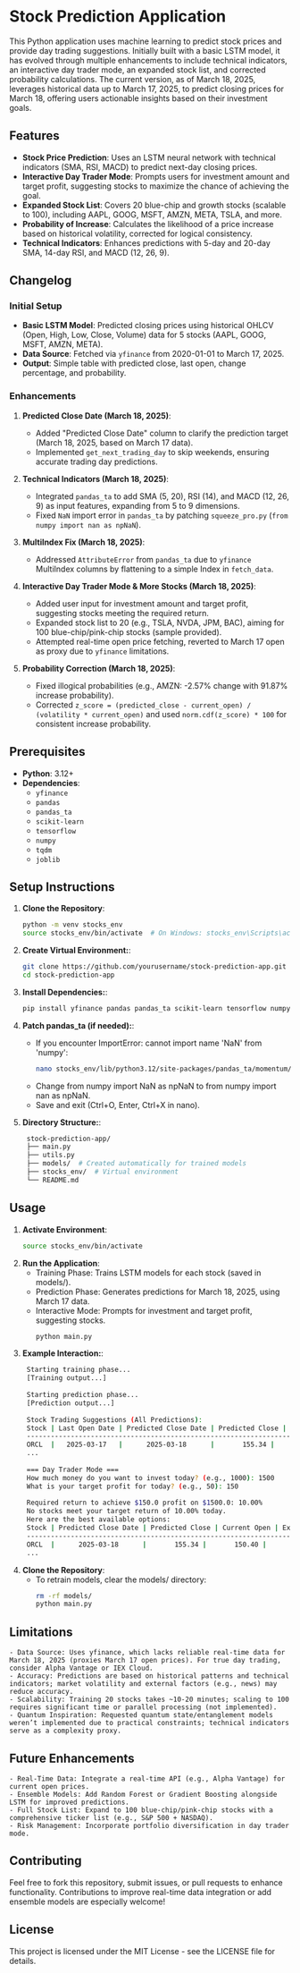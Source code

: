 # Stock Prediction Application

This Python application uses machine learning to predict stock prices and provide day trading suggestions. Initially built with a basic LSTM model, it has evolved through multiple enhancements to include technical indicators, an interactive day trader mode, an expanded stock list, and corrected probability calculations. The current version, as of March 18, 2025, leverages historical data up to March 17, 2025, to predict closing prices for March 18, offering users actionable insights based on their investment goals.

## Features
- **Stock Price Prediction**: Uses an LSTM neural network with technical indicators (SMA, RSI, MACD) to predict next-day closing prices.
- **Interactive Day Trader Mode**: Prompts users for investment amount and target profit, suggesting stocks to maximize the chance of achieving the goal.
- **Expanded Stock List**: Covers 20 blue-chip and growth stocks (scalable to 100), including AAPL, GOOG, MSFT, AMZN, META, TSLA, and more.
- **Probability of Increase**: Calculates the likelihood of a price increase based on historical volatility, corrected for logical consistency.
- **Technical Indicators**: Enhances predictions with 5-day and 20-day SMA, 14-day RSI, and MACD (12, 26, 9).

## Changelog

### Initial Setup
- **Basic LSTM Model**: Predicted closing prices using historical OHLCV (Open, High, Low, Close, Volume) data for 5 stocks (AAPL, GOOG, MSFT, AMZN, META).
- **Data Source**: Fetched via `yfinance` from 2020-01-01 to March 17, 2025.
- **Output**: Simple table with predicted close, last open, change percentage, and probability.

### Enhancements
1. **Predicted Close Date (March 18, 2025)**:
    - Added "Predicted Close Date" column to clarify the prediction target (March 18, 2025, based on March 17 data).
    - Implemented `get_next_trading_day` to skip weekends, ensuring accurate trading day predictions.

2. **Technical Indicators (March 18, 2025)**:
    - Integrated `pandas_ta` to add SMA (5, 20), RSI (14), and MACD (12, 26, 9) as input features, expanding from 5 to 9 dimensions.
    - Fixed `NaN` import error in `pandas_ta` by patching `squeeze_pro.py` (`from numpy import nan as npNaN`).

3. **MultiIndex Fix (March 18, 2025)**:
    - Addressed `AttributeError` from `pandas_ta` due to `yfinance` MultiIndex columns by flattening to a simple Index in `fetch_data`.

4. **Interactive Day Trader Mode & More Stocks (March 18, 2025)**:
    - Added user input for investment amount and target profit, suggesting stocks meeting the required return.
    - Expanded stock list to 20 (e.g., TSLA, NVDA, JPM, BAC), aiming for 100 blue-chip/pink-chip stocks (sample provided).
    - Attempted real-time open price fetching, reverted to March 17 open as proxy due to `yfinance` limitations.

5. **Probability Correction (March 18, 2025)**:
    - Fixed illogical probabilities (e.g., AMZN: -2.57% change with 91.87% increase probability).
    - Corrected `z_score = (predicted_close - current_open) / (volatility * current_open)` and used `norm.cdf(z_score) * 100` for consistent increase probability.

## Prerequisites
- **Python**: 3.12+
- **Dependencies**:
    - `yfinance`
    - `pandas`
    - `pandas_ta`
    - `scikit-learn`
    - `tensorflow`
    - `numpy`
    - `tqdm`
    - `joblib`

## Setup Instructions

1. **Clone the Repository**:
   ```bash
   python -m venv stocks_env
   source stocks_env/bin/activate  # On Windows: stocks_env\Scripts\activate

2. **Create Virtual Environment:**:
   ```bash
   git clone https://github.com/yourusername/stock-prediction-app.git
   cd stock-prediction-app

3. **Install Dependencies:**:
   ```bash
   pip install yfinance pandas pandas_ta scikit-learn tensorflow numpy tqdm joblib

4. **Patch pandas_ta (if needed):**:
   -  If you encounter ImportError: cannot import name 'NaN' from 'numpy':
      ```bash
      nano stocks_env/lib/python3.12/site-packages/pandas_ta/momentum/squeeze_pro.py
   -  Change from numpy import NaN as npNaN to from numpy import nan as npNaN.
   - Save and exit (Ctrl+O, Enter, Ctrl+X in nano).

5. **Directory Structure:**:
   ```bash
    stock-prediction-app/
    ├── main.py
    ├── utils.py
    ├── models/  # Created automatically for trained models
    ├── stocks_env/  # Virtual environment
    └── README.md

## Usage

1. **Activate Environment**:
   ```bash
   source stocks_env/bin/activate

2. **Run the Application**:
   - Training Phase: Trains LSTM models for each stock (saved in models/).
   - Prediction Phase: Generates predictions for March 18, 2025, using March 17 data.
   - Interactive Mode: Prompts for investment and target profit, suggesting stocks.
       ```bash
       python main.py
  
3. **Example Interaction:**:
   ```bash
    Starting training phase...
    [Training output...]
    
    Starting prediction phase...
    [Prediction output...]
    
    Stock Trading Suggestions (All Predictions):
    Stock | Last Open Date | Predicted Close Date | Predicted Close | Current Open | Change (%) | Probability of Increase (%)
    ------------------------------------------------------------------------------------------------------------------------
    ORCL  |   2025-03-17   |      2025-03-18      |       155.34 |    150.40 |      3.28 |      84.42
    ...
    
    === Day Trader Mode ===
    How much money do you want to invest today? (e.g., 1000): 1500
    What is your target profit for today? (e.g., 50): 150
    
    Required return to achieve $150.0 profit on $1500.0: 10.00%
    No stocks meet your target return of 10.00% today.
    Here are the best available options:
    Stock | Predicted Close Date | Predicted Close | Current Open | Expected Change (%) | Probability of Increase (%) | Expected Profit ($)
    --------------------------------------------------------------------------------------------------------------------------------------------
    ORCL  |      2025-03-18      |       155.34 |       150.40 |             3.28 |                  84.42 |              49.23
    ...
   

4. **Clone the Repository**:
   - To retrain models, clear the models/ directory: 
      ```bash
      rm -rf models/
      python main.py

## Limitations
    - Data Source: Uses yfinance, which lacks reliable real-time data for March 18, 2025 (proxies March 17 open prices). For true day trading, consider Alpha Vantage or IEX Cloud.
    - Accuracy: Predictions are based on historical patterns and technical indicators; market volatility and external factors (e.g., news) may reduce accuracy.
    - Scalability: Training 20 stocks takes ~10-20 minutes; scaling to 100 requires significant time or parallel processing (not implemented).
    - Quantum Inspiration: Requested quantum state/entanglement models weren’t implemented due to practical constraints; technical indicators serve as a complexity proxy.

## Future Enhancements
    - Real-Time Data: Integrate a real-time API (e.g., Alpha Vantage) for current open prices.
    - Ensemble Models: Add Random Forest or Gradient Boosting alongside LSTM for improved predictions.
    - Full Stock List: Expand to 100 blue-chip/pink-chip stocks with a comprehensive ticker list (e.g., S&P 500 + NASDAQ).
    - Risk Management: Incorporate portfolio diversification in day trader mode.

## Contributing
Feel free to fork this repository, submit issues, or pull requests to enhance functionality. Contributions to improve real-time data integration or add ensemble models are especially welcome!

## License
This project is licensed under the MIT License - see the LICENSE file for details.
